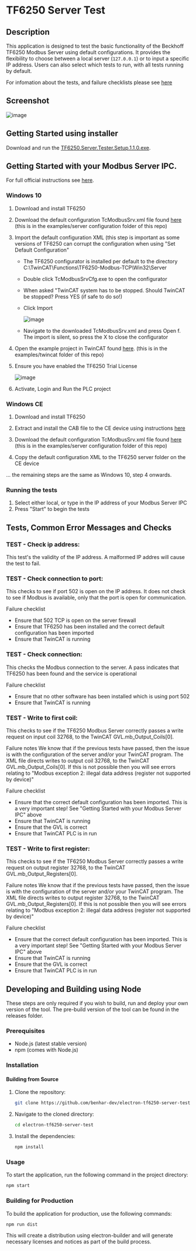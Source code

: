 # TF6250 Server Test

## Description

This application is designed to test the basic functionality of the Beckhoff TF6250 Modbus Server using default configurations. It provides the flexibility to choose between a local server (`127.0.0.1`) or to input a specific IP address. Users can also select which tests to run, with all tests running by default.

For infomation about the tests, and failure checklists please see [here](https://github.com/benhar-dev/electron-tf6250-server-test/blob/main/README.md#tests-common-error-messages-and-checks)

## Screenshot

![image](./docs/images/Screenshot.png)

## Getting Started using installer

Download and run the [TF6250.Server.Tester.Setup.1.1.0.exe](https://github.com/benhar-dev/electron-tf6250-server-test/releases/download/v1.1.0/TF6250.Server.Tester.Setup.1.1.0.exe).

## Getting Started with your Modbus Server IPC.

For full official instructions see [here](https://infosys.beckhoff.com/english.php?content=../content/1033/tf6250_tc3_modbus_tcp/192710411.html).

### Windows 10

1. Download and install TF6250

2. Download the default configuration TcModbusSrv.xml file found [here](https://github.com/benhar-dev/electron-tf6250-server-test/tree/main/examples/server%20configuration) (this is in the examples/server configuration folder of this repo)

3. Import the default configuration XML (this step is important as some versions of TF6250 can corrupt the configuration when using "Set Default Configuration" 

   - The TF6250 configurator is installed per default to the directory
     C:\TwinCAT\Functions\TF6250-Modbus-TCP\Win32\Server

   - Double click TcModbusSrvCfg.exe to open the configurator

   - When asked "TwinCAT system has to be stopped. Should TwinCAT be stopped? Press YES (if safe to do so!)

   - Click Import

     ![image](./docs/images/Import.png)

   - Navigate to the downloaded TcModbusSrv.xml and press Open
     f. The import is silent, so press the X to close the configurator

4. Open the example project in TwinCAT found [here](https://github.com/benhar-dev/electron-tf6250-server-test/tree/main/examples/twincat/ExampleProject). (this is in the examples/twincat folder of this repo)

5. Ensure you have enabled the TF6250 Trial License

   ![image](./docs/images/License.png)

6. Activate, Login and Run the PLC project

### Windows CE

1. Download and install TF6250

2. Extract and install the CAB file to the CE device using instructions [here](https://infosys.beckhoff.com/english.php?content=../content/1033/tf6250_tc3_modbus_tcp/705884939.html)

3. Download the default configuration TcModbusSrv.xml file found [here](https://github.com/benhar-dev/electron-tf6250-server-test/tree/main/examples/server%20configuration) (this is in the examples/server configuration folder of this repo)

4. Copy the default configuration XML to the TF6250 server folder on the CE device

... the remaining steps are the same as Windows 10, step 4 onwards.

### Running the tests

1. Select either local, or type in the IP address of your Modbus Server IPC
2. Press "Start" to begin the tests

## Tests, Common Error Messages and Checks

### TEST - Check ip address:

This test's the validity of the IP address. A malformed IP addres will cause the test to fail.

### TEST - Check connection to port:

This checks to see if port 502 is open on the IP address. It does not check to see if Modbus is available, only that the port is open for communication.

Failure checklist

- Ensure that 502 TCP is open on the server firewall
- Ensure that TF6250 has been installed and the correct default configuration has been imported
- Ensure that TwinCAT is running

### TEST - Check connection:

This checks the Modbus connection to the server. A pass indicates that TF6250 has been found and the service is operational

Failure checklist

- Ensure that no other software has been installed which is using port 502
- Ensure that TwinCAT is running

### TEST - Write to first coil:

This checks to see if the TF6250 Modbus Server correctly passes a write request on input coil 32768, to the TwinCAT GVL.mb_Output_Coils[0].

Failure notes
We know that if the previous tests have passed, then the issue is with the configuration of the server and/or your TwinCAT program. The XML file directs writes to output coil 32768, to the TwinCAT GVL.mb_Output_Coils[0]. If this is not possible then you will see errors relating to "Modbus exception 2: illegal data address (register not supported by device)"

Failure checklist

- Ensure that the correct default configuration has been imported. This is a very important step! See "Getting Started with your Modbus Server IPC" above
- Ensure that TwinCAT is running
- Ensure that the GVL is correct
- Ensure that TwinCAT PLC is in run

### TEST - Write to first register:

This checks to see if the TF6250 Modbus Server correctly passes a write request on output register 32768, to the TwinCAT GVL.mb_Output_Registers[0].

Failure notes
We know that if the previous tests have passed, then the issue is with the configuration of the server and/or your TwinCAT program. The XML file directs writes to output register 32768, to the TwinCAT GVL.mb_Output_Registers[0]. If this is not possible then you will see errors relating to "Modbus exception 2: illegal data address (register not supported by device)"

Failure checklist

- Ensure that the correct default configuration has been imported. This is a very important step! See "Getting Started with your Modbus Server IPC" above
- Ensure that TwinCAT is running
- Ensure that the GVL is correct
- Ensure that TwinCAT PLC is in run

## Developing and Building using Node

These steps are only required if you wish to build, run and deploy your own version of the tool. The pre-build version of the tool can be found in the releases folder.

### Prerequisites

- Node.js (latest stable version)
- npm (comes with Node.js)

### Installation

#### Building from Source

1. Clone the repository:

   ```bash
   git clone https://github.com/benhar-dev/electron-tf6250-server-test.git
   ```

2. Navigate to the cloned directory:

   ```bash
   cd electron-tf6250-server-test
   ```

3. Install the dependencies:
   ```bash
   npm install
   ```

### Usage

To start the application, run the following command in the project directory:

```bash
npm start
```

### Building for Production

To build the application for production, use the following commands:

```bash
npm run dist
```

This will create a distribution using electron-builder and will generate necessary licenses and notices as part of the build process.
